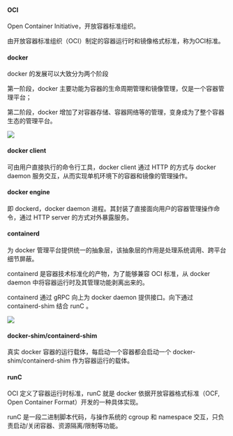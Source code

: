 

#### OCI

Open Container Initiative，开放容器标准组织。

由开放容器标准组织（OCI）制定的容器运行时和镜像格式标准，称为OCI标准。

#### docker

docker 的发展可以大致分为两个阶段

第一阶段，docker 主要功能为容器的生命周期管理和镜像管理，仅是一个容器管理平台；

第二阶段，docker 增加了对容器存储、容器网络等的管理，变身成为了整个容器生态的管理平台。

![](E:\git\engineer\opensource-project\docker\images\arch.png)

#### docker client

可由用户直接执行的命令行工具，docker client 通过 HTTP 的方式与 docker daemon 服务交互，从而实现单机环境下的容器和镜像的管理操作。

#### docker engine

即 dockerd，docker daemon 进程。其封装了直接面向用户的容器管理操作命令，通过 HTTP server 的方式对外暴露服务。

#### containerd

为 docker 管理平台提供统一的抽象层，该抽象层的作用是处理系统调用、跨平台细节屏蔽。

containerd 是容器技术标准化的产物，为了能够兼容 OCI 标准，从 docker daemon 中将容器运行时及其管理功能剥离出来的。

containerd 通过 gRPC 向上为 docker daemon 提供接口。向下通过 containerd-shim 结合 runC 。

![](E:\git\engineer\opensource-project\docker\images\containerd.png)

#### docker-shim/containerd-shim

真实 docker 容器的运行载体，每启动一个容器都会启动一个 docker-shim/containerd-shim 作为容器运行的载体。

#### runC

OCI 定义了容器运行时标准，runC 就是 docker 依据开放容器格式标准（OCF, Open Container Format）开发的一种具体实现。

runC 是一段二进制脚本代码，与操作系统的 cgroup 和 namespace 交互，只负责启动/关闭容器、资源隔离/限制等功能。

